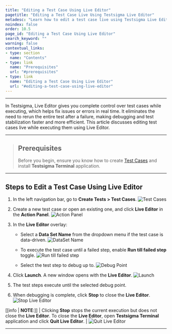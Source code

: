 ```yaml
---
title: "Editing a Test Case Using Live Editor"
pagetitle: "Editing a Test Case Live Using Testsigma Live Editor"
metadesc: "Learn how to edit a test case live using Testsigma Live Editor | Testsigma Live Editor allows you to check step details of the test case without having to re-run on test failure"
noindex: false
order: 10.5
page_id: "Editing a Test Case Using Live Editor"
search_keyword: ""
warning: false
contextual_links:
- type: section
  name: "Contents"
- type: link
  name: "Prerequisites"
  url: "#prerequisites"
- type: link
  name: "Editing a Test Case Using Live Editor"
  url: "#editing-a-test-case-using-live-editor"
---
```


---

In Testsigma, Live Editor gives you complete control over test cases while executing, which helps fix issues or errors in real time. It eliminates the need to rerun the entire test after a failure, making debugging and test stabilization faster and more efficient. This article discusses editing test cases live while executing them using Live Editor.

---


> ## **Prerequisites**
> 
> Before you begin, ensure you know how to create [Test Cases](https://testsigma.com/docs/test-cases/manage/add-edit-delete/) and install **Testsigma Terminal** application.


---

## **Steps to Edit a Test Case Using Live Editor**


1. In the left navigation bar, go to **Create Tests > Test Cases**.
   ![Test Cases](https://s3.amazonaws.com/static-docs.testsigma.com/new_images/projects/applications/TestCases_Testsigma_Lite.png)

2. Create a new test case or open an existing one, and click **Live Editor** in the **Action Panel**.
   ![Action Panel](https://s3.amazonaws.com/static-docs.testsigma.com/new_images/projects/applications/Live_Editor_Action_Panel.png)

3. In the **Live Editor** overlay:
   - Select a **Data Set Name** from the dropdown menu if the test case is data-driven.
     ![DataSet Name](https://s3.amazonaws.com/static-docs.testsigma.com/new_images/projects/applications/DataDriven_Live_Editor.png) 
   
   - To execute the test case until a failed step, enable **Run till failed step** toggle.
     ![Run till failed step](https://s3.amazonaws.com/static-docs.testsigma.com/new_images/projects/applications/Failure_Step_live_Editor.png)

   - Select the test step to debug up to.
     ![Debug Point](https://s3.amazonaws.com/static-docs.testsigma.com/new_images/projects/applications/Select_Step_To_Debug.png) 

4. Click **Launch**. A new window opens with the **Live Editor**.
   ![Launch](https://s3.amazonaws.com/static-docs.testsigma.com/new_images/projects/applications/Launch_Live_Editor.png)

5. The test steps execute until the selected debug point.

6. When debugging is complete, click **Stop** to close the **Live Editor**.
   ![Stop Live Editor](https://s3.amazonaws.com/static-docs.testsigma.com/new_images/projects/applications/Stop_Live_Editor.png)

[[info | **NOTE**:]]
| Clicking **Stop** stops the current execution but does not close the **Live Editor**. To close the **Live Editor**, open **Testsigma Terminal** application and click **Quit Live Editor**.
| ![Quit Live Editor](https://s3.amazonaws.com/static-docs.testsigma.com/new_images/projects/applications/Quit_Testsigma_Lite.png)

---
